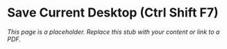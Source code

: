 #    Save Current Desktop (Ctrl Shift F7)

_This page is a placeholder. Replace this stub with your content or link to a PDF._
